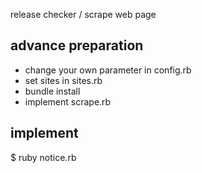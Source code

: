 release checker / scrape web page

## advance preparation
- change your own parameter in config.rb
- set sites in sites.rb
- bundle install
- implement scrape.rb

## implement
$ ruby notice.rb  
